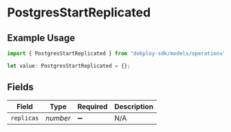 # PostgresStartReplicated

## Example Usage

```typescript
import { PostgresStartReplicated } from "dokploy-sdk/models/operations";

let value: PostgresStartReplicated = {};
```

## Fields

| Field              | Type               | Required           | Description        |
| ------------------ | ------------------ | ------------------ | ------------------ |
| `replicas`         | *number*           | :heavy_minus_sign: | N/A                |